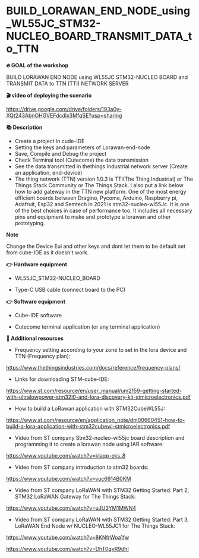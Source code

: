 # BUILD_LORAWAN_END_NODE_using_WL55JC_STM32-NUCLEO_BOARD_TRANSMIT_DATA_to_TTN

<b>🔥 GOAL of the workshop</b>

BUILD LORAWAN END NODE using WL55JC STM32-NUCLEO BOARD and TRANSMIT DATA to TTN (TTI) NETWORK SERVER

<b>🎬 video of deploying the scenario</b>

https://drive.google.com/drive/folders/193a0y-XQt243AbnOHGVEFdcdlx3MfqSE?usp=sharing

<b>📚 Description</b>

- Create a project in cude-IDE
- Setting the keys and parameters of Lorawan-end-node
- Save, Compile and Debug the project
- Check Terminal tool (Cutecome) the data transmission
- See the data transmitted in thethings Industrial network server (Create an application, end-device)
- The thing network (TTN) version 1.0.3 is TTI(The Thing Industrial) or The Things Stack Community or The Things Stack.
I also put a link below how to add gateway in the TTN new platform.
One of the most energy efficient boards between Dragino, Pycome, Arduino, Raspberry pi,  Adafruit, Esp32 and Semtech in 2021 is stm32-nucleo-wl55Jc. It is one of the best choices in case of performance too. It includes all necessary pins and equipment to make and prototype a lorawan and other prototyping.

<b>Note</b>

Change the Device Eui and other keys and dont let them to be default set from cube-IDE as it doesn't work.


<b>👉 Hardware equipment</b>

- WL55JC_STM32-NUCLEO_BOARD

- Type-C USB cable (connect board to the PC)

<b>👉 Software equipment</b>

- Cube-IDE software

- Cutecome terminal application (or any terminal application)

    
<b>👋 Additional resources</b>

- Frequency setting according to your zone to set in the lora device and TTN (Frequency plan):

https://www.thethingsindustries.com/docs/reference/frequency-plans/

- Links for downloading STM-cube-IDE:

https://www.st.com/resource/en/user_manual/um2159-getting-started-with-ultralowpower-stm32l0-and-lora-discovery-kit-stmicroelectronics.pdf

- How to build a LoRawan application with STM32CubeWL55J:

https://www.st.com/resource/en/application_note/dm00660451-how-to-build-a-lora-application-with-stm32cubewl-stmicroelectronics.pdf

- Video from ST company Stm32-nucleo-wl55jc board description and programming it to create a lorawan node using IAR software:

https://www.youtube.com/watch?v=kIaqp-eks_8

- Video from ST company introduction to stm32 boards:

https://www.youtube.com/watch?v=vuc6914B0KM

- Video from ST company LoRaWAN with STM32 Getting Started: Part 2, STM32 LoRaWAN Gateway for The Things Stack:

https://www.youtube.com/watch?v=uJU3YM1MWN4

- Video from ST company LoRaWAN with STM32 Getting Started: Part 3, LoRaWAN End Node w/ NUCLEO-WL55JC1 for The Things Stack:

https://www.youtube.com/watch?v=8KNfrWoa1fw

https://www.youtube.com/watch?v=DhT0gvR9dhI

